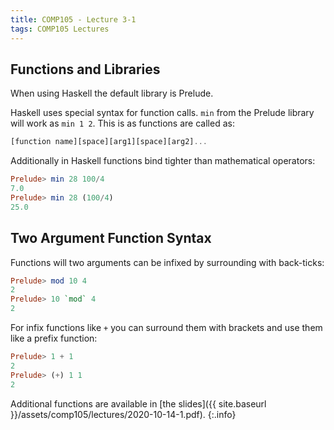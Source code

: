 ```yaml
---
title: COMP105 - Lecture 3-1
tags: COMP105 Lectures
---
```

## Functions and Libraries
When using Haskell the default library is Prelude.

Haskell uses special syntax for function calls. `min` from the Prelude library will work as `min 1 2`. This is as functions are called as:

```haskell
[function name][space][arg1][space][arg2]...
```

Additionally in Haskell functions bind tighter than mathematical operators:

```haskell
Prelude> min 28 100/4
7.0
Prelude> min 28 (100/4)
25.0
```

## Two Argument Function Syntax
Functions will two arguments can be infixed by surrounding with back-ticks:

```haskell
Prelude> mod 10 4
2
Prelude> 10 `mod` 4
2
```

For infix functions like `+` you can surround them with brackets and use them like a prefix function:

```haskell
Prelude> 1 + 1
2
Prelude> (+) 1 1
2
```

Additional functions are available in [the slides]({{ site.baseurl }}/assets/comp105/lectures/2020-10-14-1.pdf).
{:.info}
